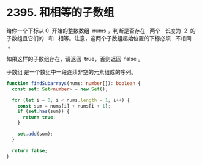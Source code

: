 # 2395. 和相等的子数组

给你一个下标从 0  开始的整数数组  nums ，判断是否存在   两个   长度为  2  的子数组且它们的   和   相等。注意，这两个子数组起始位置的下标必须   不相同  。

如果这样的子数组存在，请返回  true，否则返回  false 。

子数组 是一个数组中一段连续非空的元素组成的序列。

```ts
function findSubarrays(nums: number[]): boolean {
  const set: Set<number> = new Set();

  for (let i = 0; i < nums.length - 1; i++) {
    const sum = nums[i] + nums[i + 1];
    if (set.has(sum)) {
      return true;
    }

    set.add(sum);
  }

  return false;
}
```
